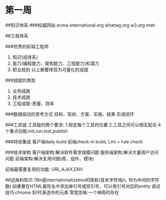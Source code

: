 # 第一周

##知识体系
###权威网站
ecma-international.org
whatwg.org
w3.org
mdn

##工程体系

###优秀的前端工程师
1. 知识(成体系）
2. 能力(编程能力、架构能力、工程能力)和潜力
3. 职业规划
以上都要体现为可量化的成就

###成就的类型
1. 业务成就
2. 技术成就
3. 工程成就-质量、效率

###数据驱动的思考方式
目标、现状、方案、实施、结果 形成闭环

###工具链
工具链的两个要求:
1.规定每个工具的位置
2.工具之间可以相互配合
4个重点功能:init,run,test,publish

###持续集成
客户端daily build
前端check-in build, Lint + rule check

###技术架构
客户端架构:解决软件需求规模问题
服务端架构:解决大量用户访问问题
前端架构:解决复用问题(库、组件、模块)

前端最需要复用的功能: URL,AJAX,ENV

##边角料知识
i18n是internationalization的简称(首末字符i和n, 18为中间的字符数)
如果要在HTML属性名中添加单引号或双引号，可以用引号对应的entity
调试技巧:chrome $0代表选中的元素
零宽空格:一个神奇的存在